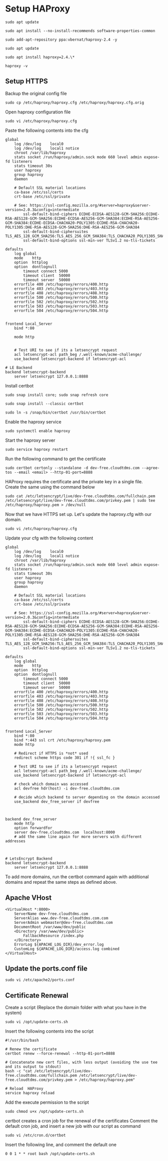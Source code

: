 # Setup HAProxy
```
sudo apt update
```
```
sudo apt install --no-install-recommends software-properties-common
```
```
sudo add-apt-repository ppa:vbernat/haproxy-2.4 -y
```
```
sudo apt update
```
```
sudo apt install haproxy=2.4.\*
```
```
haproxy -v
```

## Setup HTTPS

Backup the original config file
```
sudo cp /etc/haproxy/haproxy.cfg /etc/haproxy/haproxy.cfg.orig
```

Open haproxy configuration file
```
sudo vi /etc/haproxy/haproxy.cfg
```

Paste the following contents into the cfg
```
global
	log /dev/log	local0
	log /dev/log	local1 notice
	chroot /var/lib/haproxy
	stats socket /run/haproxy/admin.sock mode 660 level admin expose-fd listeners
	stats timeout 30s
	user haproxy
	group haproxy
	daemon

	# Default SSL material locations
	ca-base /etc/ssl/certs
	crt-base /etc/ssl/private

	# See: https://ssl-config.mozilla.org/#server=haproxy&server-version=2.0.3&config=intermediate
        ssl-default-bind-ciphers ECDHE-ECDSA-AES128-GCM-SHA256:ECDHE-RSA-AES128-GCM-SHA256:ECDHE-ECDSA-AES256-GCM-SHA384:ECDHE-RSA-AES256-GCM-SHA384:ECDHE-ECDSA-CHACHA20-POLY1305:ECDHE-RSA-CHACHA20-POLY1305:DHE-RSA-AES128-GCM-SHA256:DHE-RSA-AES256-GCM-SHA384
        ssl-default-bind-ciphersuites TLS_AES_128_GCM_SHA256:TLS_AES_256_GCM_SHA384:TLS_CHACHA20_POLY1305_SHA256
        ssl-default-bind-options ssl-min-ver TLSv1.2 no-tls-tickets

defaults
	log	global
	mode	http
	option	httplog
	option	dontlognull
        timeout connect 5000
        timeout client  50000
        timeout server  50000
	errorfile 400 /etc/haproxy/errors/400.http
	errorfile 403 /etc/haproxy/errors/403.http
	errorfile 408 /etc/haproxy/errors/408.http
	errorfile 500 /etc/haproxy/errors/500.http
	errorfile 502 /etc/haproxy/errors/502.http
	errorfile 503 /etc/haproxy/errors/503.http
	errorfile 504 /etc/haproxy/errors/504.http


frontend Local_Server
    bind *:80

    mode http
    
    
    # Test URI to see if its a letsencrypt request
    acl letsencrypt-acl path_beg /.well-known/acme-challenge/
    use_backend letsencrypt-backend if letsencrypt-acl

# LE Backend
backend letsencrypt-backend
    server letsencrypt 127.0.0.1:8888
```
Install certbot
```
sudo snap install core; sudo snap refresh core
```
```
sudo snap install --classic certbot
```
```
sudo ln -s /snap/bin/certbot /usr/bin/certbot
```

Enable the haproxy service
```
sudo systemctl enable haproxy
```
Start the haproxy server
```
sudo service haproxy restart
```


Run the following command to get the certificate
```
sudo certbot certonly --standalone -d dev-free.cloudtdms.com --agree-tos --email <email> --http-01-port=8888
```  

HAProxy requires the certificate and the private key in a single file.  
Create the same using the command below  
```
sudo cat /etc/letsencrypt/live/dev-free.cloudtdms.com/fullchain.pem /etc/letsencrypt/live/dev-free.cloudtdms.com/privkey.pem | sudo tee /etc/haproxy/haproxy.pem > /dev/null
```

Now that we have HTTPS set up.
Let's update the haproxy.cfg with our domain.
```
sudo vi /etc/haproxy/haproxy.cfg
```
Update your cfg with the following content
```
global
	log /dev/log	local0
	log /dev/log	local1 notice
	chroot /var/lib/haproxy
	stats socket /run/haproxy/admin.sock mode 660 level admin expose-fd listeners
	stats timeout 30s
	user haproxy
	group haproxy
	daemon

	# Default SSL material locations
	ca-base /etc/ssl/certs
	crt-base /etc/ssl/private

	# See: https://ssl-config.mozilla.org/#server=haproxy&server-version=2.0.3&config=intermediate
        ssl-default-bind-ciphers ECDHE-ECDSA-AES128-GCM-SHA256:ECDHE-RSA-AES128-GCM-SHA256:ECDHE-ECDSA-AES256-GCM-SHA384:ECDHE-RSA-AES256-GCM-SHA384:ECDHE-ECDSA-CHACHA20-POLY1305:ECDHE-RSA-CHACHA20-POLY1305:DHE-RSA-AES128-GCM-SHA256:DHE-RSA-AES256-GCM-SHA384
        ssl-default-bind-ciphersuites TLS_AES_128_GCM_SHA256:TLS_AES_256_GCM_SHA384:TLS_CHACHA20_POLY1305_SHA256
        ssl-default-bind-options ssl-min-ver TLSv1.2 no-tls-tickets

defaults
	log	global
	mode	http
	option	httplog
	option	dontlognull
        timeout connect 5000
        timeout client  50000
        timeout server  50000
	errorfile 400 /etc/haproxy/errors/400.http
	errorfile 403 /etc/haproxy/errors/403.http
	errorfile 408 /etc/haproxy/errors/408.http
	errorfile 500 /etc/haproxy/errors/500.http
	errorfile 502 /etc/haproxy/errors/502.http
	errorfile 503 /etc/haproxy/errors/503.http
	errorfile 504 /etc/haproxy/errors/504.http


frontend Local_Server
    bind *:80
    bind *:443 ssl crt /etc/haproxy/haproxy.pem
    mode http
    
    # Redirect if HTTPS is *not* used
    redirect scheme https code 301 if !{ ssl_fc }
    
    # Test URI to see if its a letsencrypt request
    acl letsencrypt-acl path_beg /.well-known/acme-challenge/
    use_backend letsencrypt-backend if letsencrypt-acl

    # check which domain was accessed
    acl devfree hdr(host) -i dev-free.cloudtdms.com
    
    # decide which backend to server depending on the domain accessed
    use_backend dev_free_server if devfree



backend dev_free_server
    mode http
    option forwardfor
    server dev-free.cloudtdms.com  localhost:8000
    # add the same line again for more servers with different addresses



# LetsEncrypt Backend
backend letsencrypt-backend
    server letsencrypt 127.0.0.1:8888
```

To add more domains, run the certbot command again with additional domains and repeat the same steps as defined above.


## Apache VHost
```
<VirtualHost *:8000>
    ServerName dev-free.cloudtdms.com
    ServerAlias www.dev-free.cloudtdms.com.com
    ServerAdmin webmaster@dev-free.cloudtdms.com
    DocumentRoot /var/www/dev/public
    <Directory /var/www/dev/public>
        FallbackResource /index.php
    </Directory>
    ErrorLog ${APACHE_LOG_DIR}/dev_error.log
    CustomLog ${APACHE_LOG_DIR}/access.log combined
</VirtualHost>
```

## Update the ports.conf file
```
sudo vi /etc/apache2/ports.conf
```

## Certificate Renewal

Create a script
(Replace the domain folder with what you have in the system)
```
sudo vi /opt/update-certs.sh
```
Insert the following contents into the script
```
#!/usr/bin/bash

# Renew the certificate
certbot renew --force-renewal --http-01-port=8888

# Concatenate new cert files, with less output (avoiding the use tee and its output to stdout)
bash -c "cat /etc/letsencrypt/live/dev-free.cloudtdms.com/fullchain.pem /etc/letsencrypt/live/dev-free.cloudtdms.com/privkey.pem > /etc/haproxy/haproxy.pem"

# Reload  HAProxy
service haproxy reload

```
Add the execute permission to the script
```
sudo chmod u+x /opt/update-certs.sh
```

certbot creates a cron job for the renewal of the certificates
Comment the default cron job, and insert a new job with our script as command

```
sudo vi /etc/cron.d/certbot
```
Insert the following line, and comment the default one
```
0 0 1 * * root bash /opt/update-certs.sh
```
